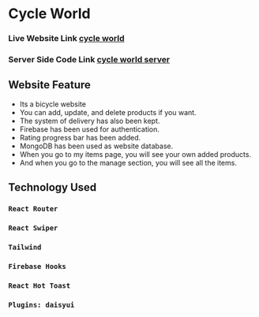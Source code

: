 # Cycle World

###  Live Website Link [cycle world](https://assignment11-a3660.web.app/)
### Server Side Code Link [cycle world server](https://github.com/ProgrammingHeroWC4/warehouse-management-server-side-shakilahmed09/)

## Website Feature

* Its a bicycle website
* You can add, update, and delete products if you want.
* The system of delivery has also been kept.
* Firebase has been used for authentication.
* Rating progress bar has been added.
* MongoDB has been used as website database.
* When you go to my items page, you will see your own added products.
* And when you go to the manage section, you will see all the items.

## Technology Used

### `React Router`
### `React Swiper`
### `Tailwind`
### `Firebase Hooks`
### `React Hot Toast`
### `Plugins: daisyui`


